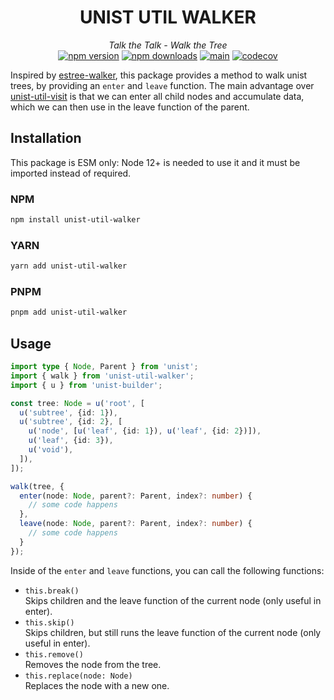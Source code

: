 <div align="center">

# UNIST UTIL WALKER
_Talk the Talk - Walk the Tree_  
[![npm version](https://img.shields.io/npm/v/unist-util-walker?color=blue&logo=npm)](https://www.npmjs.com/package/unist-util-walker)
[![npm downloads](https://img.shields.io/npm/dt/unist-util-walker?color=blue)](https://www.npmjs.com/package/unist-util-walker)
[![main](https://github.com/0phoff/unist-util-walker/actions/workflows/main.yml/badge.svg)](https://github.com/0phoff/unist-util-walker/actions/workflows/main.yml)
[![codecov](https://codecov.io/gh/0phoff/unist-util-walker/branch/master/graph/badge.svg?token=JWVVNRI6IK)](https://codecov.io/gh/0phoff/unist-util-walker)

</div>

Inspired by [estree-walker](https://github.com/Rich-Harris/estree-walker), this package provides a method to walk unist trees, by providing an `enter` and `leave` function.
The main advantage over [unist-util-visit](https://github.com/syntax-tree/unist-util-visit) is that we can enter all child nodes and accumulate data,
which we can then use in the leave function of the parent.

## Installation
This package is ESM only: Node 12+ is needed to use it and it must be imported instead of required.

### NPM
```bash
npm install unist-util-walker
```

### YARN
```bash
yarn add unist-util-walker
```

### PNPM
```bash
pnpm add unist-util-walker
```

## Usage
```typescript
import type { Node, Parent } from 'unist';
import { walk } from 'unist-util-walker';
import { u } from 'unist-builder';

const tree: Node = u('root', [
  u('subtree', {id: 1}),
  u('subtree', {id: 2}, [
    u('node', [u('leaf', {id: 1}), u('leaf', {id: 2})]),
    u('leaf', {id: 3}),
    u('void'),
  ]),
]);

walk(tree, {
  enter(node: Node, parent?: Parent, index?: number) {
    // some code happens
  },
  leave(node: Node, parent?: Parent, index?: number) {
    // some code happens
  }
});
```

Inside of the `enter` and `leave` functions, you can call the following functions:

- `this.break()`  
  Skips children and the leave function of the current node (only useful in enter).
- `this.skip()`  
  Skips children, but still runs the leave function of the current node (only useful in enter).
- `this.remove()`  
  Removes the node from the tree.
- `this.replace(node: Node)`  
  Replaces the node with a new one.
